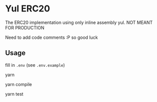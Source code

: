 # Yul ERC20

The ERC20 implementation using only inline assembly yul. 
NOT MEANT FOR PRODUCTION

Need to add code comments :P so good luck

## Usage

fill in `.env` (see `.env.example`)

yarn

yarn compile

yarn test
